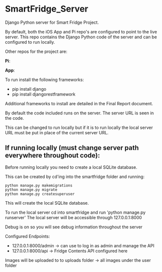 # SmartFridge_Server
Django Python server for Smart Fridge Project.

By default, both the iOS App and Pi repo's are configured to point to the live server.
This repo contains the Django Python code of the server and can be configured to run locally.


Other repos for the project are:


**Pi**:

**App**:


To run install the following frameworks:
- pip install django
- pip install djangorestframework

Additional frameworks to install are detailed in the Final Report document.


By default the code included runs on the server. The server URL is seen in the code.

This can be changed to run locally but if it is to run locally the local server URL must be put in place of the current server URL.


## If running locally (must change server path everywhere throughout code):
Before running locally you need to create a local SQLite database.


This can be created by cd'ing into the smartfridge folder and running:
```
python manage.py makemigrations
python manage.py migrate
python manage.py createsuperuser
```

This will create the local SQLite database.


To run the local server cd into smartfridge and run 'python manage.py runserver'
The local server will be accessible through 127.0.0.1:8000

Debug is on so you will see debug information throughout the server

Configured Endpoints:
- 127.0.0.1:8000/admin -> can use to log in as admin and manage the API
- 127.0.0.1:8000/api -> Fridge Contents API configured here

Images will be uploaded to to uploads folder -> all images under the user folder
